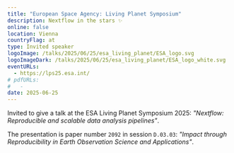 ```yaml
---
title: "European Space Agency: Living Planet Symposium"
description: Nextflow in the stars ✨
online: false
location: Vienna
countryFlag: at
type: Invited speaker
logoImage: /talks/2025/06/25/esa_living_planet/ESA_logo.svg
logoImageDark: /talks/2025/06/25/esa_living_planet/ESA_logo_white.svg
eventURLs:
  - https://lps25.esa.int/
# pdfURLs:
#   -
date: 2025-06-25
---
```


Invited to give a talk at the ESA Living Planet Symposium 2025: _"Nextflow: Reproducible and scalable data analysis pipelines"_.

The presentation is paper number `2092` in session `D.03.03`: _"Impact through Reproducibility in Earth Observation Science and Applications"_.
